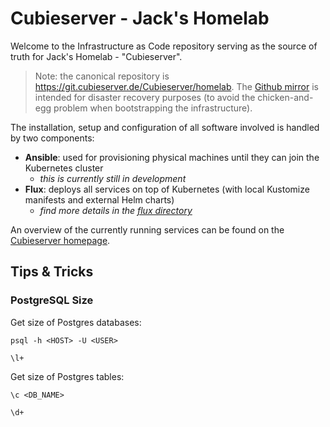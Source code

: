 # Cubieserver - Jack's Homelab

Welcome to the Infrastructure as Code repository serving as the source of truth for Jack's Homelab - "Cubieserver".

> Note: the canonical repository is <https://git.cubieserver.de/Cubieserver/homelab>. The [Github mirror](https://github.com/jacksgt/homelab) is intended for disaster recovery purposes (to avoid the chicken-and-egg problem when bootstrapping the infrastructure).

The installation, setup and configuration of all software involved is handled by two components:

* **Ansible**: used for provisioning physical machines until they can join the Kubernetes cluster
  * *this is currently still in development*
* **Flux**: deploys all services on top of Kubernetes (with local Kustomize manifests and external Helm charts)
  * *find more details in the [flux directory](./flux/README.md)*

An overview of the currently running services can be found on the [Cubieserver homepage](https://www.cubieserver.de).

## Tips & Tricks

### PostgreSQL Size

Get size of Postgres databases:

```
psql -h <HOST> -U <USER>

\l+
```

Get size of Postgres tables:

```
\c <DB_NAME>

\d+
```
